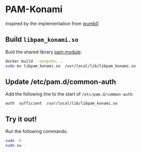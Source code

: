 # PAM-Konami

Inspired by the implementation from [wumb0](https://github.com/wumb0/pam_konami)

## Build `libpam_konami.so`

Buid the shared library [pam module](https://tldp.org/HOWTO/User-Authentication-HOWTO/x115.html):

```bash
docker build --output=. .
sudo mv libpam_konami.so  /usr/local/lib/libpam_konami.so
```

## Update /etc/pam.d/common-auth

Add the following line to the start of `/etc/pam.d/common-auth`:

```vim
auth  sufficient  /usr/local/lib/libpam_konami.so
```

## Try it out!

Run the following commands:

```bash
sudo -k
sudo su -
```
